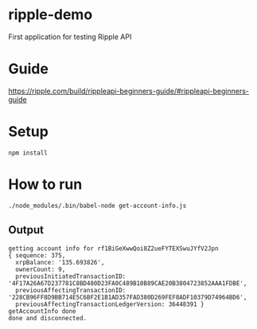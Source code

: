 # ripple-demo
First application for testing Ripple API

# Guide
https://ripple.com/build/rippleapi-beginners-guide/#rippleapi-beginners-guide

# Setup
`npm install`

# How to run
`./node_modules/.bin/babel-node get-account-info.js`

## Output
```
getting account info for rf1BiGeXwwQoi8Z2ueFYTEXSwuJYfV2Jpn
{ sequence: 375,
  xrpBalance: '135.693826',
  ownerCount: 9,
  previousInitiatedTransactionID: '4F17A26A67D237781C8BD480D23FA0C489B10B89CAE20B3804723852AAA1FDBE',
  previousAffectingTransactionID: '228CB96FF8D9BB714E5C6BF2E1B1AD357FAD380D269FEF8ADF10379D74964BD6',
  previousAffectingTransactionLedgerVersion: 36448391 }
getAccountInfo done
done and disconnected.
```